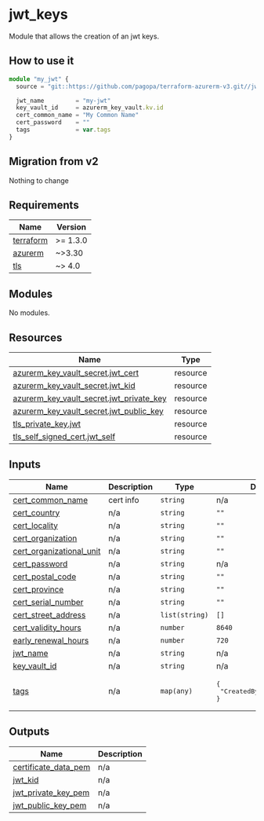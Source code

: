 # jwt_keys

Module that allows the creation of an jwt keys.

## How to use it

```ts
module "my_jwt" {
  source = "git::https://github.com/pagopa/terraform-azurerm-v3.git//jwt_keys?ref=v8.8.0"

  jwt_name         = "my-jwt"
  key_vault_id     = azurerm_key_vault.kv.id
  cert_common_name = "My Common Name"
  cert_password    = ""
  tags             = var.tags
}
```

## Migration from v2

Nothing to change

<!-- markdownlint-disable -->
<!-- BEGINNING OF PRE-COMMIT-TERRAFORM DOCS HOOK -->
## Requirements

| Name | Version |
|------|---------|
| <a name="requirement_terraform"></a> [terraform](#requirement\_terraform) | >= 1.3.0 |
| <a name="requirement_azurerm"></a> [azurerm](#requirement\_azurerm) | ~>3.30 |
| <a name="requirement_tls"></a> [tls](#requirement\_tls) | ~> 4.0 |

## Modules

No modules.

## Resources

| Name | Type |
|------|------|
| [azurerm_key_vault_secret.jwt_cert](https://registry.terraform.io/providers/hashicorp/azurerm/latest/docs/resources/key_vault_secret) | resource |
| [azurerm_key_vault_secret.jwt_kid](https://registry.terraform.io/providers/hashicorp/azurerm/latest/docs/resources/key_vault_secret) | resource |
| [azurerm_key_vault_secret.jwt_private_key](https://registry.terraform.io/providers/hashicorp/azurerm/latest/docs/resources/key_vault_secret) | resource |
| [azurerm_key_vault_secret.jwt_public_key](https://registry.terraform.io/providers/hashicorp/azurerm/latest/docs/resources/key_vault_secret) | resource |
| [tls_private_key.jwt](https://registry.terraform.io/providers/hashicorp/tls/latest/docs/resources/private_key) | resource |
| [tls_self_signed_cert.jwt_self](https://registry.terraform.io/providers/hashicorp/tls/latest/docs/resources/self_signed_cert) | resource |

## Inputs

| Name | Description | Type | Default | Required |
|------|-------------|------|---------|:--------:|
| <a name="input_cert_common_name"></a> [cert\_common\_name](#input\_cert\_common\_name) | cert info | `string` | n/a | yes |
| <a name="input_cert_country"></a> [cert\_country](#input\_cert\_country) | n/a | `string` | `""` | no |
| <a name="input_cert_locality"></a> [cert\_locality](#input\_cert\_locality) | n/a | `string` | `""` | no |
| <a name="input_cert_organization"></a> [cert\_organization](#input\_cert\_organization) | n/a | `string` | `""` | no |
| <a name="input_cert_organizational_unit"></a> [cert\_organizational\_unit](#input\_cert\_organizational\_unit) | n/a | `string` | `""` | no |
| <a name="input_cert_password"></a> [cert\_password](#input\_cert\_password) | n/a | `string` | n/a | yes |
| <a name="input_cert_postal_code"></a> [cert\_postal\_code](#input\_cert\_postal\_code) | n/a | `string` | `""` | no |
| <a name="input_cert_province"></a> [cert\_province](#input\_cert\_province) | n/a | `string` | `""` | no |
| <a name="input_cert_serial_number"></a> [cert\_serial\_number](#input\_cert\_serial\_number) | n/a | `string` | `""` | no |
| <a name="input_cert_street_address"></a> [cert\_street\_address](#input\_cert\_street\_address) | n/a | `list(string)` | `[]` | no |
| <a name="input_cert_validity_hours"></a> [cert\_validity\_hours](#input\_cert\_validity\_hours) | n/a | `number` | `8640` | no |
| <a name="input_early_renewal_hours"></a> [early\_renewal\_hours](#input\_early\_renewal\_hours) | n/a | `number` | `720` | no |
| <a name="input_jwt_name"></a> [jwt\_name](#input\_jwt\_name) | n/a | `string` | n/a | yes |
| <a name="input_key_vault_id"></a> [key\_vault\_id](#input\_key\_vault\_id) | n/a | `string` | n/a | yes |
| <a name="input_tags"></a> [tags](#input\_tags) | n/a | `map(any)` | <pre>{<br/>  "CreatedBy": "Terraform"<br/>}</pre> | no |

## Outputs

| Name | Description |
|------|-------------|
| <a name="output_certificate_data_pem"></a> [certificate\_data\_pem](#output\_certificate\_data\_pem) | n/a |
| <a name="output_jwt_kid"></a> [jwt\_kid](#output\_jwt\_kid) | n/a |
| <a name="output_jwt_private_key_pem"></a> [jwt\_private\_key\_pem](#output\_jwt\_private\_key\_pem) | n/a |
| <a name="output_jwt_public_key_pem"></a> [jwt\_public\_key\_pem](#output\_jwt\_public\_key\_pem) | n/a |
<!-- END OF PRE-COMMIT-TERRAFORM DOCS HOOK -->
